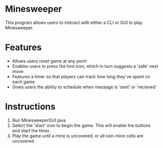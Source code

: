 # Minesweeper
This program allows users to interact with either a CLI or GUI to play Minesweeper.

# Features
- Allows users reset game at any point
- Enables users to press the hint icon, which in turn suggests a 'safe' next move
- Features a timer so that players can track how long they've spent on each game
- Gives users the ability to schedule when message is 'sent' or 'recieved'

# Instructions
1. Run MinesweeperGUI.java
2. Select the 'start' icon to begin the game. This will enable the buttons and start the timer.
3. Play the game until a mine is uncovered, or all non-mine cells are uncovered
